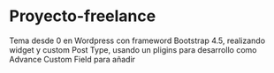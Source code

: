 # Proyecto-freelance
Tema desde 0 en Wordpress con frameword Bootstrap 4.5, realizando widget y custom Post Type, usando un pligins para desarrollo como Advance Custom Field para añadir
